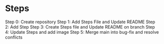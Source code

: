 # Steps
Step 0: Create repository
Step 1: Add Steps File and Update README
Step 2: Add Step
Step 3: Create Steps file and Update README on branch
Step 4: Update Steps and add image
Step 5: Merge main into bug-fix and resolve conflicts